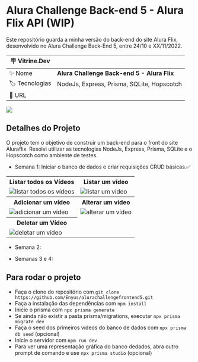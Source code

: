 # Alura Challenge Back-end 5 - Alura Flix API (WIP)

Este repositório guarda a minha versão do back-end do site Alura Flix, desenvolvido no Alura Challenge Back-End 5, entre 24/10 e XX/11/2022.

| :placard: Vitrine.Dev |     |
| -------------  | --- |
| :sparkles: Nome        | **Alura Challenge Back-end 5 - Alura Flix**
| :label: Tecnologias | NodeJs, Express, Prisma, SQLite, Hopscotch
| :rocket: URL         | 

<!-- Inserir imagem com a #vitrinedev ao final do link -->
![](https://i.imgur.com/4BTHvAB.png#vitrinedev)

## Detalhes do Projeto
O projeto tem o objetivo de construir um back-end para o front do site Aluraflix. Resolvi utilizar as tecnologias NodeJs, Express, Prisma, SQLite e o Hopscotch como ambiente de testes.

- Semana 1: Iniciar o banco de dados e criar requisições CRUD básicas.✅
<table>
    <tr>
        <th>Listar todos os Vídeos</th>
        <th>Listar um vídeo</th>
    </tr>
    <tr>
        <td><img src="https://media.giphy.com/media/GKgLn6YVLOV3vvU1gD/giphy.gif" alt="listar todos os vídeos"></td>
        <td><img src="https://media.giphy.com/media/Xd9LB4DXW5qrsbACk6/giphy.gif" alt="listar um vídeo"></td>
    </tr>
    <tr>
        <th>Adicionar um vídeo</th>
        <th>Alterar um vídeo</th>
    </tr>
    <tr>
        <td><img src="https://media.giphy.com/media/LHuiLK4yAxf7ccCjed/giphy.gif" alt="adicionar um vídeo"></td>
        <td><img src="https://media.giphy.com/media/s8frXNCj7aqn9uOo1G/giphy.gif" alt="alterar um vídeo"></td>
    </tr>
    <tr>
        <th>Deletar um Vídeo</th>
    </tr>
    <tr>
        <td><img src="https://media.giphy.com/media/sVKV194PR6sZFqEKmw/giphy.gif" alt="deletar um vídeo"></td>
    </tr>
</table>

- Semana 2:

- Semanas 3 e 4:

## Para rodar o projeto
- Faça o clone do repositório com `git clone https://github.com/Enyus/alurachallengefrontend5.git`
- Faça a instalação das dependências com `npm install`
- Inicie o prisma com `npx prisma generate`
- Se ainda não existir a pasta prisma/migrations, executar `npx prisma migrate dev`
- Faça o seed dos primeiros vídeos do banco de dados com `npx prisma db seed` (opcional)
- Inicie o servidor com `npm run dev`
- Para ver uma representação gráfica do banco dedados, abra outro prompt de comando e use `npx prisma studio` (opcional)